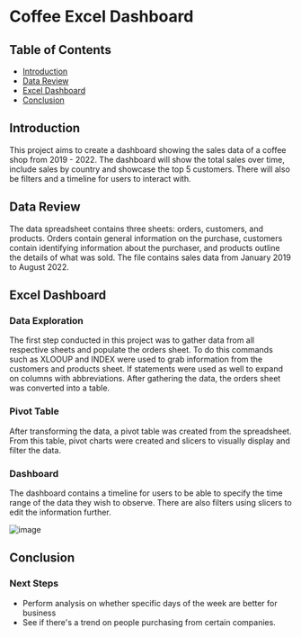 # Coffee Excel Dashboard

## Table of Contents
* [Introduction](#introduction)
* [Data Review](#data-review)
* [Excel Dashboard](#excel-dashboard)
* [Conclusion](#conclusion)

## Introduction

This project aims to create a dashboard showing the sales data of a coffee shop from 2019 - 2022. The dashboard will show the total sales over time, include sales by country and showcase the top 5 customers. There will also be filters and a timeline for users to interact with.

## Data Review

The data spreadsheet contains three sheets: orders, customers, and products. Orders contain general information on the purchase, customers contain identifying information about the purchaser, and products outline the details of what was sold. The file contains sales data from January 2019 to August 2022. 

## Excel Dashboard

### Data Exploration

The first step conducted in this project was to gather data from all respective sheets and populate the orders sheet. To do this commands such as XLOOUP and INDEX were used to grab information from the customers and products sheet. If statements were used as well to expand on columns with abbreviations. After gathering the data, the orders sheet was converted into a table.

### Pivot Table

After transforming the data, a pivot table was created from the spreadsheet. From this table, pivot charts were created and slicers to visually display and filter the data.

### Dashboard

The dashboard contains a timeline for users to be able to specify the time range of the data they wish to observe. There are also filters using slicers to edit the information further. 

![image](https://github.com/jidafan/Coffee-Excel-Dashboard/assets/141703009/2199e74d-5c2b-479b-9985-0b9e413e8357)

## Conclusion

### Next Steps
* Perform analysis on whether specific days of the week are better for business
* See if there's a trend on people purchasing from certain companies.
